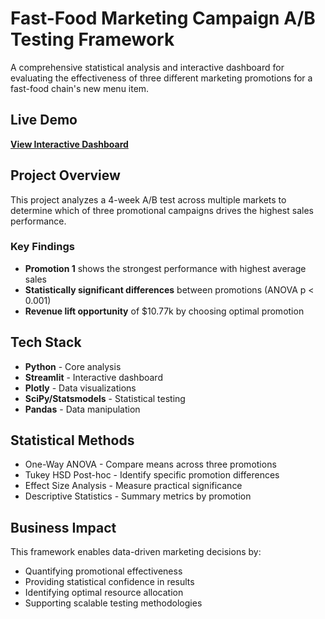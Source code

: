# Fast-Food Marketing Campaign A/B Testing Framework

A comprehensive statistical analysis and interactive dashboard for evaluating the effectiveness of three different marketing promotions for a fast-food chain's new menu item.

## Live Demo

**[ View Interactive Dashboard](https://ab-testing-framework-jst6cxd56ofeipuhqwatcg.streamlit.app)**

##  Project Overview

This project analyzes a 4-week A/B test across multiple markets to determine which of three promotional campaigns drives the highest sales performance.

### Key Findings
- **Promotion 1** shows the strongest performance with highest average sales
- **Statistically significant differences** between promotions (ANOVA p < 0.001)
- **Revenue lift opportunity** of $10.77k by choosing optimal promotion

## Tech Stack
- **Python** - Core analysis
- **Streamlit** - Interactive dashboard
- **Plotly** - Data visualizations
- **SciPy/Statsmodels** - Statistical testing
- **Pandas** - Data manipulation

## Statistical Methods

- One-Way ANOVA - Compare means across three promotions
- Tukey HSD Post-hoc - Identify specific promotion differences
- Effect Size Analysis - Measure practical significance
- Descriptive Statistics - Summary metrics by promotion

## Business Impact
This framework enables data-driven marketing decisions by:

- Quantifying promotional effectiveness
- Providing statistical confidence in results
- Identifying optimal resource allocation
- Supporting scalable testing methodologies
